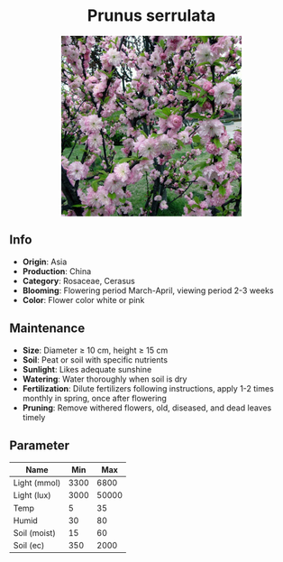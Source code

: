 <h1 align='center'>Prunus serrulata</h1>
<p align="center">
    <img 
        align='center'
        width='320'
        src="../images/prunus serrulata.png" 
        alt='Prunus serrulata' />
</p>

## Info

 - **Origin**: Asia
 - **Production**: China
 - **Category**: Rosaceae, Cerasus
 - **Blooming**: Flowering period March-April, viewing period 2-3 weeks
 - **Color**: Flower color white or pink

## Maintenance

 - **Size**: Diameter ≥ 10 cm, height ≥ 15 cm
 - **Soil**: Peat or soil with specific nutrients
 - **Sunlight**: Likes adequate sunshine
 - **Watering**: Water thoroughly when soil is dry
 - **Fertilization**: Dilute fertilizers following instructions,  apply 1-2 times monthly in spring, once after flowering
 - **Pruning**: Remove withered flowers, old, diseased, and dead leaves timely

## Parameter

| Name         | Min  | Max   |
|--------------|------|-------|
| Light (mmol) | 3300 | 6800  |
| Light (lux)  | 3000 | 50000 |
| Temp         | 5    | 35    |
| Humid        | 30   | 80    |
| Soil (moist) | 15   | 60    |
| Soil (ec)    | 350  | 2000  |